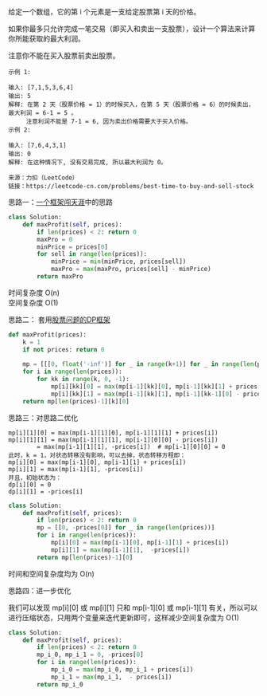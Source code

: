 
给定一个数组，它的第 i 个元素是一支给定股票第 i 天的价格。

如果你最多只允许完成一笔交易（即买入和卖出一支股票），设计一个算法来计算你所能获取的最大利润。

注意你不能在买入股票前卖出股票。
```
示例 1:

输入: [7,1,5,3,6,4]
输出: 5
解释: 在第 2 天（股票价格 = 1）的时候买入，在第 5 天（股票价格 = 6）的时候卖出，最大利润 = 6-1 = 5 。
     注意利润不能是 7-1 = 6, 因为卖出价格需要大于买入价格。
示例 2:

输入: [7,6,4,3,1]
输出: 0
解释: 在这种情况下, 没有交易完成, 所以最大利润为 0。

来源：力扣（LeetCode）
链接：https://leetcode-cn.com/problems/best-time-to-buy-and-sell-stock
```

思路一：[一个框架闯天涯](https://blog.csdn.net/zz_daisy/article/details/91358530)中的思路


```python
class Solution:
    def maxProfit(self, prices):
        if len(prices) < 2: return 0
        maxPro = 0
        minPrice = prices[0]
        for sell in range(len(prices)):
            minPrice = min(minPrice, prices[sell])
            maxPro = max(maxPro, prices[sell] - minPrice)
        return maxPro
```

时间复杂度 O(n)  
空间复杂度 O(1)

思路二： 套用[股票问题的DP框架](https://blog.csdn.net/zz_daisy/article/details/91411704)


```python
def maxProfit(prices):
    k = 1
    if not prices: return 0
    
    mp = [[[0, float('-inf')] for _ in range(k+1)] for _ in range(len(prices))]
    for i in range(len(prices)):
        for kk in range(k, 0, -1):
            mp[i][kk][0] = max(mp[i-1][kk][0], mp[i-1][kk][1] + prices[i])
            mp[i][kk][1] = max(mp[i-1][kk][1], mp[i-1][kk-1][0] - prices[i])
    return mp[len(prices)-1][k][0]
```

思路三：对思路二优化  
  
```
mp[i][1][0] = max(mp[i-1][1][0], mp[i-1][1][1] + prices[i])
mp[i][1][1] = max(mp[i-1][1][1], mp[i-1][0][0] - prices[i])
        = max(mp[i-1][1][1], -prices[i])  # mp[i-1][0][0] = 0
此时，k = 1，对状态转移没有影响，可以去掉，状态转移方程即：
mp[i][0] = max(mp[i-1][0], mp[i-1][1] + prices[i])
mp[i][1] = max(mp[i-1][1], -prices[i])  
并且，初始状态为：
dp[i][0] = 0
dp[i][1] = -prices[i]
```


```python
class Solution:
    def maxProfit(self, prices):
        if len(prices) < 2: return 0
        mp = [[0, -prices[0]] for _ in range(len(prices))]
        for i in range(len(prices)):
            mp[i][0] = max(mp[i-1][0], mp[i-1][1] + prices[i])
            mp[i][1] = max(mp[i-1][1],  -prices[i])
        return mp[len(prices)-1][0]
```

时间和空间复杂度均为 O(n)

思路四：进一步优化  
  
我们可以发现 mp[i][0] 或 mp[i][1] 只和 mp[i-1][0] 或 mp[i-1][1] 有关，所以可以进行压缩状态，只用两个变量来迭代更新即可，这样减少空间复杂度为 O(1)


```python
class Solution:
    def maxProfit(self, prices):
        if len(prices) < 2: return 0
        mp_i_0, mp_i_1 = 0, -prices[0]
        for i in range(len(prices)):
            mp_i_0 = max(mp_i_0, mp_i_1 + prices[i])
            mp_i_1 = max(mp_i_1,  - prices[i])
        return mp_i_0
```
